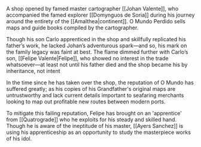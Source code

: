 A shop opened by famed master cartographer [[Johan Valente]], who accompanied the famed explorer [[Domynguos de Soria]] during his journey around the entirety of the [[Amalthea|continent]]. O Mundo Perdido sells maps and guide books compiled by the cartographer.

Though his son Carlo apprenticed in the shop and skillfully replicated his father’s work, he lacked Johan’s adventurous spark—and so, his mark on the family legacy was faint at best. The flame dimmed further with Carlo’s son, [[Felipe Valente|Felipe]], who showed no interest in the trade whatsoever—at least not until his father died and the shop became his by inheritance, not intent

In the time since he has taken over the shop, the reputation of O Mundo has suffered greatly; as his copies of his Grandfather's original maps are untrustworthy and lack current details important to seafaring merchants looking to map out profitable new routes between modern ports.

To mitigate this failing reputation, Felipe has brought on an 'apprentice' from [[Quatrograde]] who he exploits for his steady and skilled hand. Though he is aware of the ineptitude of his master, [[Ayers Sanchez]] is using his apprenticeship as an opportunity to study the masterpiece works of his idol.